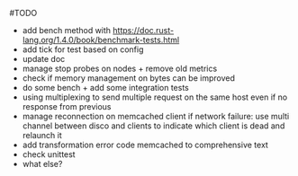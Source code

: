 #TODO
- add bench method with https://doc.rust-lang.org/1.4.0/book/benchmark-tests.html
- add tick for test based on config
- update doc
- manage stop probes on nodes + remove old metrics
- check if memory management on bytes can be improved
- do some bench + add some integration tests
- using multiplexing to send multiple request on the same host even if no response from previous
- manage reconnection on memcached client if network failure: use multi channel between disco and clients to indicate which client is dead and relaunch it
- add transformation error code memcached to comprehensive text
- check unittest
- what else?